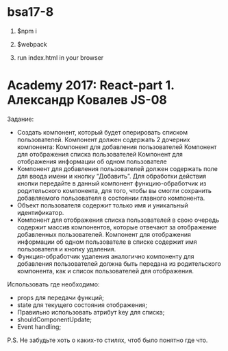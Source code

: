 # bsa17-8

1. $npm i

2. $webpack

3. run index.html in your browser


Academy 2017: React-part 1. Александр Ковалев JS-08
===================
Задание:

- Создать компонент, который будет оперировать списком пользователей. Компонент должен содержать 2 дочерних компонента: Компонент для добавления пользователей Компонент для отображения списка пользователей Компонент для отображения информации об одном пользователе
- Компонент для добавления пользователей должен содержать поле для ввода имени и кнопку “Добавить”. Для обработки действия кнопки передайте в данный компонент функцию-обработчик из родительского компонента, для того, чтобы вы смогли сохранить добавляемого пользователя в состоянии главного компонента.
- Объект пользователя содержит только имя и уникальный идентификатор.
- Компонент для отображения списка пользователей в свою очередь содержит массив компонентов, которые отвечают за отображение добавленных пользователей. Компонент для отображения информации об одном пользователе в списке содержит имя пользователя и кнопку удаления.
- Функция-обработчик удаления аналогично компоненту для добавления пользователей должна быть передана из родительского компонента, как и список пользователей для отображения.


Использовать где необходимо:
- props для передачи функций;
- state для текущего состояния отображения;
- Правильно использовать атрибут key для списка;
- shouldComponentUpdate;
- Event handling;

P.S. Не забудьте хоть о каких-то стилях, чтоб было понятно где что.